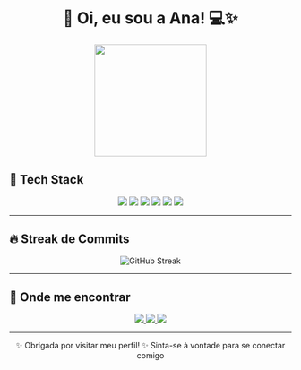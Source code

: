 <h1 align="center">🌸 Oi, eu sou a Ana! 💻✨</h1>

<p align="center">
  <img src="https://media.giphy.com/media/eHPGZV5sZJpyqksKyE/giphy.gif" width="200" />
</p>

## 🌷 Tech Stack
<p align="center">
  <img src="https://img.shields.io/badge/JavaScript-FFE135?style=for-the-badge&logo=javascript&logoColor=black"/>
  <img src="https://img.shields.io/badge/TypeScript-9cf?style=for-the-badge&logo=typescript&logoColor=white"/>
  <img src="https://img.shields.io/badge/React-61DAFB?style=for-the-badge&logo=react&logoColor=black"/>
  <img src="https://img.shields.io/badge/HTML5-ff9999?style=for-the-badge&logo=html5&logoColor=white"/>
  <img src="https://img.shields.io/badge/CSS3-ffb6c1?style=for-the-badge&logo=css3&logoColor=white"/>
  <img src="https://img.shields.io/badge/Java-FF7F50?style=for-the-badge&logo=openjdk&logoColor=white"/>
</p>

---

## 🔥 Streak de Commits
<p align="center">
  <img src="https://streak-stats.demolab.com?user=AnaLuizaRChiamenti&theme=rose&hide_border=true&border_radius=8" alt="GitHub Streak"/>
</p>

---

## 🌸 Onde me encontrar
<p align="center">
  <a href="https://www.instagram.com/ana.chiamenti/" target="_blank">
    <img src="https://img.shields.io/badge/-Instagram-ff69b4?style=for-the-badge&logo=instagram&logoColor=white">
  </a>
  <a href="mailto:analuizarodrigueschiamenti@gmail.com">
    <img src="https://img.shields.io/badge/-Gmail-ffb6c1?style=for-the-badge&logo=gmail&logoColor=white">
  </a>
  <a href="https://www.linkedin.com/in/analuiza-rodrigueschiamenti/" target="_blank">
    <img src="https://img.shields.io/badge/-LinkedIn-ff66b2?style=for-the-badge&logo=linkedin&logoColor=white">
  </a>
</p>

---

<p align="center">
✨ Obrigada por visitar meu perfil! ✨  
Sinta-se à vontade para se conectar comigo 
</p>
